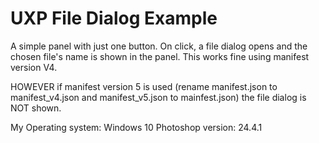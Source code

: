 # UXP File Dialog Example

A simple panel with just one button. On click, a file dialog opens and the chosen file's name is shown in the panel. This works fine using manifest version V4.


HOWEVER if manifest version 5 is used (rename manifest.json to manifest_v4.json and manifest_v5.json to mainfest.json) the file dialog is NOT shown.

My Operating system: Windows 10
Photoshop version: 24.4.1

